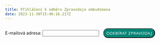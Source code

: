 ```yaml
---
title: Přihlášení k odběru Zpravodaje ombudsmana
date: 2023-11-30T15:46:16.217Z
---
```

<form method="post" target="_self" action="https://app.smartemailing.cz/public/web-forms-v2/display-form/665824-ew38ac6jz57agxebhxmeai0emi6cmmjdve1565ud2u5z9dp7t7eivndmg6labc0tyiboijznx779vcozvbq9tcz21tq00sv1iqf1" id="se20-webform-665824-ew38ac6jz57agxebhxmeai0emi6cmmjdve1565ud2u5z9dp7t7eivndmg6labc0tyiboijznx779vcozvbq9tcz21tq00sv1iqf1">
<label for="frm-webFormHtmlRenderer-webFormForm-fields-df_emailaddress">E-mailová adresa:</label>
<input type="text" name="fields[df_emailaddress]" data-emailaddress="1" id="frm-webFormHtmlRenderer-webFormForm-fields-df_emailaddress" required="">
<input type="submit" name="_submit" value="ODEBÍRAT ZPRAVODAJ" style="background: #008576;
color: white;
padding: 5px 8px;
margin: 10px;
text-decoration: none;
border-radius: 15px;
font-family: daxline,open sans,sans-serif;
letter-spacing:.04em;
">
<input type="hidden" name="referrer" id="se-ref-field-id" value="">
<input type="hidden" name="sessionid" id="se-sessionid-field" value="">
<input type="hidden" name="sessionUid" id="se-sessionUid-field" value=""><input type="hidden" name="_do" value="webFormHtmlRenderer-webFormForm-submit"></form>
